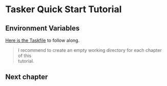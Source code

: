 # Tasker Quick Start Tutorial

## Environment Variables

[Here is the Taskfile](Taskfile.yml) to follow along.

> I recommend to create an empty working directory for each chapter of this  
> tutorial.

## Next chapter
